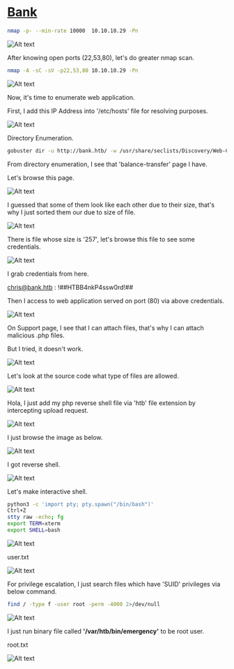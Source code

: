 # [Bank](https://app.hackthebox.com/machines/bank)

```bash
nmap -p- --min-rate 10000  10.10.10.29 -Pn 
```

![Alt text](img/image.png)


After knowing open ports (22,53,80), let's do greater nmap scan.

```bash
nmap -A -sC -sV -p22,53,80 10.10.10.29 -Pn
```

![Alt text](img/image-1.png)


Now, it's time to enumerate web application.

First, I add this IP Address into '/etc/hosts' file for resolving purposes.

![Alt text](img/image-2.png)



Directory Enumeration.

```bash
gobuster dir -u http://bank.htb/ -w /usr/share/seclists/Discovery/Web-Content/raft-small-words-lowercase.txt -t 40
```



From directory enumeration, I see that 'balance-transfer' page I have.

Let's browse this page.

![Alt text](img/image-3.png)


I guessed that some of them look like each other due to their size, that's why I just sorted them our due to size of file.

![Alt text](img/image-4.png)

There is file whose size is '257', let's browse this file to see some credentials.

![Alt text](img/image-5.png)


I grab credentials from here.

chris@bank.htb : !##HTBB4nkP4ssw0rd!##


Then I access to web application served on port (80) via above credentials.

![Alt text](img/image-6.png)


On Support page, I see that I can attach files, that's why I can attach malicious .php files.

But I tried, it doesn't work.

![Alt text](img/image-7.png)


Let's look at the source code what type of files are allowed.

![Alt text](img/image-8.png)


Hola, I just add my php reverse shell file via 'htb' file extension by intercepting upload request.

![Alt text](img/image-9.png)


I just browse the image as below.

![Alt text](img/image-11.png)


I got reverse shell.

![Alt text](img/image-10.png)


Let's make interactive shell.

```bash
python3 -c 'import pty; pty.spawn("/bin/bash")'
Ctrl+Z
stty raw -echo; fg
export TERM=xterm
export SHELL=bash
```

![Alt text](img/image-12.png)

user.txt

![Alt text](img/image-13.png)


For privilege escalation, I just search files which have 'SUID' privileges via below command.

```bash
find / -type f -user root -perm -4000 2>/dev/null
```

![Alt text](img/image-14.png)


I just run binary file called **'/var/htb/bin/emergency'** to be root user.


root.txt

![Alt text](img/image-15.png)


